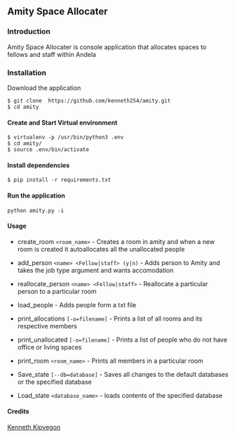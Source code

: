 ## Amity Space Allocater

### Introduction
Amity Space Allocater is console application that allocates spaces to fellows and staff within Andela

### Installation
Download the application
```
$ git clone  https://github.com/kenneth254/amity.git
$ cd amity
```


#### Create and Start Virtual environment
```
$ virtualenv -p /usr/bin/python3 .env
$ cd amity/
$ source .env/bin/activate
```

#### Install dependencies 
```$ pip install -r requirements.txt```

#### Run the application
`python amity.py -i`

#### Usage
- create_room `<room_name>` - Creates a room in amity and when a new room is created it autoallocates all the unallocated people

- add_person `<name> <Fellow|staff> (y|n)` - Adds person to Amity and takes the job type argument and wants accomodation

- reallocate_person `<name> <Fellow|staff>` - Reallocate a particular person to a particular room

- load_people - Adds people form a txt file

- print_allocations `[-o=filename]` - Prints a list of all rooms and its respective members

- print_unallocated `[-o=filename]`  - Prints a list of people who do not have office or living spaces 

- print_room `<room_name>` - Prints all members in a particular room

- Save_state `[--db=database]` - Saves all changes to the default databases or the specified database 

- Load_state `<database_name>` - loads contents of the specified database

#### Credits
[Kenneth Kipyegon](https://github.com/kenneth254/)
